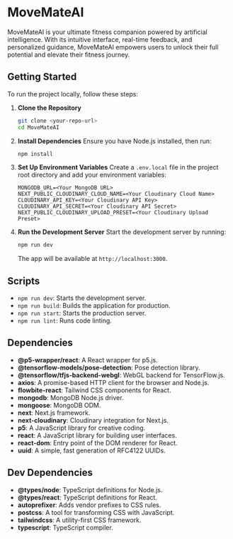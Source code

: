 # MoveMateAI

MoveMateAI is your ultimate fitness companion powered by artificial intelligence. With its intuitive interface, real-time feedback, and personalized guidance, MoveMateAI empowers users to unlock their full potential and elevate their fitness journey.

## Getting Started

To run the project locally, follow these steps:

1. **Clone the Repository**
   ```bash
   git clone <your-repo-url>
   cd MoveMateAI
   ```

2. **Install Dependencies**
   Ensure you have Node.js installed, then run:
   ```bash
   npm install
   ```

3. **Set Up Environment Variables**
   Create a `.env.local` file in the project root directory and add your environment variables:
   ```plaintext
   MONGODB_URL=<Your MongoDB URL>
   NEXT_PUBLIC_CLOUDINARY_CLOUD_NAME=<Your Cloudinary Cloud Name>
   CLOUDINARY_API_KEY=<Your Cloudinary API Key>
   CLOUDINARY_API_SECRET=<Your Cloudinary API Secret>
   NEXT_PUBLIC_CLOUDINARY_UPLOAD_PRESET=<Your Cloudinary Upload Preset>
   ```

4. **Run the Development Server**
   Start the development server by running:
   ```bash
   npm run dev
   ```

   The app will be available at `http://localhost:3000`.

## Scripts

- `npm run dev`: Starts the development server.
- `npm run build`: Builds the application for production.
- `npm run start`: Starts the production server.
- `npm run lint`: Runs code linting.

## Dependencies

- **@p5-wrapper/react**: A React wrapper for p5.js.
- **@tensorflow-models/pose-detection**: Pose detection library.
- **@tensorflow/tfjs-backend-webgl**: WebGL backend for TensorFlow.js.
- **axios**: A promise-based HTTP client for the browser and Node.js.
- **flowbite-react**: Tailwind CSS components for React.
- **mongodb**: MongoDB Node.js driver.
- **mongoose**: MongoDB ODM.
- **next**: Next.js framework.
- **next-cloudinary**: Cloudinary integration for Next.js.
- **p5**: A JavaScript library for creative coding.
- **react**: A JavaScript library for building user interfaces.
- **react-dom**: Entry point of the DOM renderer for React.
- **uuid**: A simple, fast generation of RFC4122 UUIDs.

## Dev Dependencies

- **@types/node**: TypeScript definitions for Node.js.
- **@types/react**: TypeScript definitions for React.
- **autoprefixer**: Adds vendor prefixes to CSS rules.
- **postcss**: A tool for transforming CSS with JavaScript.
- **tailwindcss**: A utility-first CSS framework.
- **typescript**: TypeScript compiler.

